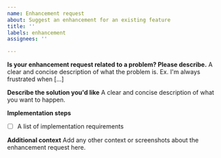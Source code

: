 ```yaml
---
name: Enhancement request
about: Suggest an enhancement for an existing feature
title: ''
labels: enhancement
assignees: ''

---
```


**Is your enhancement request related to a problem? Please describe.**
A clear and concise description of what the problem is. Ex. I'm always frustrated when [...]

**Describe the solution you'd like**
A clear and concise description of what you want to happen.

**Implementation steps**
 - [ ] A list of implementation requirements

**Additional context**
Add any other context or screenshots about the enhancement request here.
